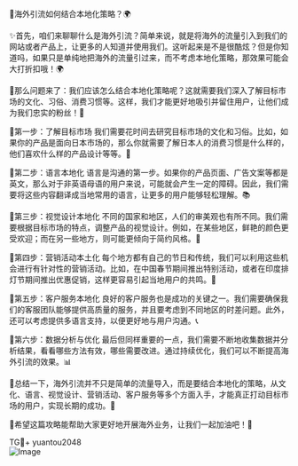 🎉海外引流如何结合本地化策略？🌍

✨首先，咱们来聊聊什么是海外引流？简单来说，就是将海外的流量引入到我们的网站或者产品上，让更多的人知道并使用我们。这听起来是不是很酷炫？但是你知道吗，如果只是单纯地把海外的流量引过来，而不考虑本地化策略，那效果可能会大打折扣哦！🌍

🌈那么问题来了：我们应该怎么结合本地化策略呢？这就需要我们深入了解目标市场的文化、习俗、消费习惯等。这样，我们才能更好地吸引并留住用户，让他们成为我们忠实的粉丝！🌟

🌈第一步：了解目标市场
我们需要花时间去研究目标市场的文化和习俗。比如，如果你的产品是面向日本市场的，那么你就需要了解日本人的消费习惯是什么样的，他们喜欢什么样的产品设计等等。🤔

🌈第二步：语言本地化
语言是沟通的第一步。如果你的产品页面、广告文案等都是英文，那么对于非英语母语的用户来说，可能就会产生一定的障碍。因此，我们需要将这些内容翻译成当地常用的语言，让更多的用户能够轻松理解。📚

🌈第三步：视觉设计本地化
不同的国家和地区，人们的审美观也有所不同。我们需要根据目标市场的特点，调整产品的视觉设计。例如，在某些地区，鲜艳的颜色更受欢迎；而在另一些地方，则可能更倾向于简约风格。🎨

🌈第四步：营销活动本土化
每个地方都有自己的节日和传统，我们可以利用这些机会进行有针对性的营销活动。比如，在中国春节期间推出特别活动，或者在印度排灯节期间推出优惠促销，这样更容易引起当地用户的共鸣。🎉

🌈第五步：客户服务本地化
良好的客户服务也是成功的关键之一。我们需要确保我们的客服团队能够提供高质量的服务，并且要考虑到不同地区的时差问题。此外，还可以考虑提供多语言支持，以便更好地与用户沟通。📞

🌈第六步：数据分析与优化
最后但同样重要的一点，我们需要不断地收集数据并分析结果，看看哪些方法有效，哪些需要改进。通过持续优化，我们可以不断提高海外引流的效果。📊

🌈总结一下，海外引流并不只是简单的流量导入，而是要结合本地化的策略，从文化、语言、视觉设计、营销活动、客户服务等多个方面入手，才能真正打动目标市场的用户，实现长期的成功。💪

🌈希望这篇攻略能帮助大家更好地开展海外业务，让我们一起加油吧！🚀

TG💪+ yuantou2048  
![Image](https://github.com/user-attachments/assets/42a5a4a5-fea9-4a1d-8aa0-73e57e430cca)